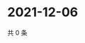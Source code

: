 # 2021-12-06

共 0 条

<!-- BEGIN WEIBO -->
<!-- 最后更新时间 Mon Dec 06 2021 16:14:30 GMT+0800 (China Standard Time) -->

<!-- END WEIBO -->
